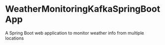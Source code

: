 # WeatherMonitoringKafkaSpringBootApp
A Spring Boot web application to monitor weather info from multiple locations
